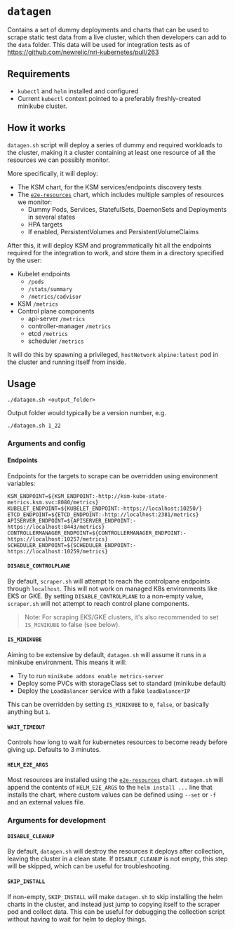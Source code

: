 # `datagen`

Contains a set of dummy deployments and charts that can be used to scrape static test data from a live cluster, which then developers can add to the `data` folder. This data will be used for integration tests as of https://github.com/newrelic/nri-kubernetes/pull/263

## Requirements

* `kubectl` and `helm` installed and configured
* Current `kubectl` context pointed to a preferably freshly-created minikube cluster.

## How it works

`datagen.sh` script will deploy a series of dummy and required workloads to the cluster, making it a cluster containing at least one resource of all the resources we can possibly monitor.

More specifically, it will deploy:
- The KSM chart, for the KSM services/endpoints discovery tests
- The [`e2e-resources`](../../../e2e/charts/e2e-resources) chart, which includes multiple samples of resources we monitor:
  - Dummy Pods, Services, StatefulSets, DaemonSets and Deployments in several states
  - HPA targets
  - If enabled, PersistentVolumes and PersistentVolumeClaims

After this, it will deploy KSM and programmatically hit all the endpoints required for the integration to work, and store them in a directory specified by the user:

- Kubelet endpoints
  - `/pods` 
  - `/stats/summary`
  - `/metrics/cadvisor`
- KSM `/metrics`
- Control plane components
  - api-server `/metrics`
  - controller-manager `/metrics`
  - etcd `/metrics`
  - scheduler `/metrics`

It will do this by spawning a privileged, `hostNetwork` `alpine:latest` pod in the cluster and running itself from inside.

## Usage

```
./datagen.sh <output_folder>
```

Output folder would typically be a version number, e.g.

```shell
./datagen.sh 1_22
```

### Arguments and config

#### Endpoints

Endpoints for the targets to scrape can be overridden using environment variables:

```shell
KSM_ENDPOINT=${KSM_ENDPOINT:-http://ksm-kube-state-metrics.ksm.svc:8080/metrics}
KUBELET_ENDPOINT=${KUBELET_ENDPOINT:-https://localhost:10250/}
ETCD_ENDPOINT=${ETCD_ENDPOINT:-http://localhost:2381/metrics}
APISERVER_ENDPOINT=${APISERVER_ENDPOINT:-https://localhost:8443/metrics}
CONTROLLERMANAGER_ENDPOINT=${CONTROLLERMANAGER_ENDPOINT:-https://localhost:10257/metrics}
SCHEDULER_ENDPOINT=${SCHEDULER_ENDPOINT:-https://localhost:10259/metrics}
```

#### `DISABLE_CONTROLPLANE`

By default, `scraper.sh` will attempt to reach the controlpane endpoints through `localhost`. This will not work on managed K8s environments like EKS or GKE. By setting `DISABLE_CONTROLPLANE` to a non-empty value, `scraper.sh` will not attempt to reach control plane components.

> Note: For scraping EKS/GKE clusters, it's also recommended to set `IS_MINIKUBE` to false (see below). 

#### `IS_MINIKUBE`

Aiming to be extensive by default, `datagen.sh` will assume it runs in a minikube environment. This means it will:
- Try to run `minikube addons enable metrics-server`
- Deploy some PVCs with storageClass set to standard (minikube default)
- Deploy the `LoadBalancer` service with a fake `loadBalancerIP`

This can be overridden by setting `IS_MINIKUBE` to `0`, `false`, or basically anything but `1`.

#### `WAIT_TIMEOUT`

Controls how long to wait for kubernetes resources to become ready before giving up. Defaults to 3 minutes.

#### `HELM_E2E_ARGS`

Most resources are installed using the [`e2e-resources`](../../../e2e/charts/e2e-resources) chart. `datagen.sh` will append the contents of `HELM_E2E_ARGS` to the `helm install ...` line that installs the chart, where custom values can be defined using `--set` or `-f` and an external values file.

### Arguments for development

#### `DISABLE_CLEANUP`

By default, `datagen.sh` will destroy the resources it deploys after collection, leaving the cluster in a clean state. If `DISABLE_CLEANUP` is not empty, this step will be skipped, which can be useful for troubleshooting.

#### `SKIP_INSTALL`

If non-empty, `SKIP_INSTALL` will make `datagen.sh` to skip installing the helm charts in the cluster, and instead just jump to copying itself to the scraper pod and collect data. This can be useful for debugging the collection script without having to wait for helm to deploy things.
